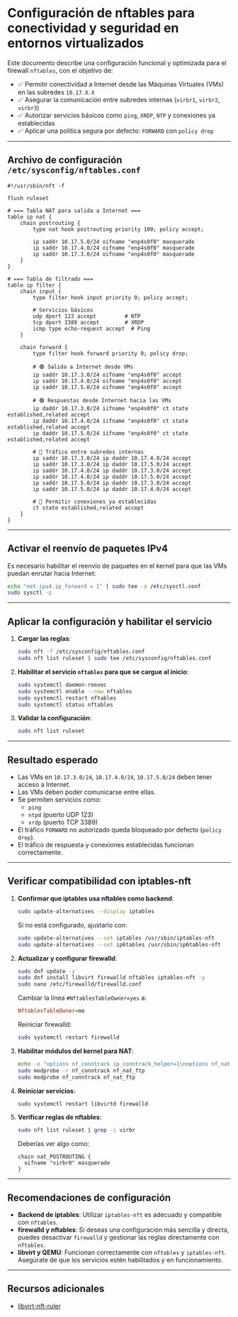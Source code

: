 # Configuración de nftables para conectividad y seguridad en entornos virtualizados

Este documento describe una configuración funcional y optimizada para el firewall `nftables`, con el objetivo de:

- ✅ Permitir conectividad a Internet desde las Máquinas Virtuales (VMs) en las subredes `10.17.X.X`
- ✅ Asegurar la comunicación entre subredes internas (`virbr1`, `virbr2`, `virbr3`)
- ✅ Autorizar servicios básicos como `ping`, `XRDP`, `NTP` y conexiones ya establecidas
- ✅ Aplicar una política segura por defecto: `FORWARD` con `policy drop`

---

## Archivo de configuración `/etc/sysconfig/nftables.conf`

```nft
#!/usr/sbin/nft -f

flush ruleset

# === Tabla NAT para salida a Internet ===
table ip nat {
    chain postrouting {
        type nat hook postrouting priority 100; policy accept;

        ip saddr 10.17.5.0/24 oifname "enp4s0f0" masquerade
        ip saddr 10.17.4.0/24 oifname "enp4s0f0" masquerade
        ip saddr 10.17.3.0/24 oifname "enp4s0f0" masquerade
    }
}

# === Tabla de filtrado ===
table ip filter {
    chain input {
        type filter hook input priority 0; policy accept;

        # Servicios básicos
        udp dport 123 accept         # NTP
        tcp dport 3389 accept        # XRDP
        icmp type echo-request accept  # Ping
    }

    chain forward {
        type filter hook forward priority 0; policy drop;

        # 🟢 Salida a Internet desde VMs
        ip saddr 10.17.3.0/24 oifname "enp4s0f0" accept
        ip saddr 10.17.4.0/24 oifname "enp4s0f0" accept
        ip saddr 10.17.5.0/24 oifname "enp4s0f0" accept

        # 🟢 Respuestas desde Internet hacia las VMs
        ip daddr 10.17.3.0/24 iifname "enp4s0f0" ct state established,related accept
        ip daddr 10.17.4.0/24 iifname "enp4s0f0" ct state established,related accept
        ip daddr 10.17.5.0/24 iifname "enp4s0f0" ct state established,related accept

        # 🔄 Tráfico entre subredes internas
        ip saddr 10.17.3.0/24 ip daddr 10.17.4.0/24 accept
        ip saddr 10.17.3.0/24 ip daddr 10.17.5.0/24 accept
        ip saddr 10.17.4.0/24 ip daddr 10.17.3.0/24 accept
        ip saddr 10.17.4.0/24 ip daddr 10.17.5.0/24 accept
        ip saddr 10.17.5.0/24 ip daddr 10.17.3.0/24 accept
        ip saddr 10.17.5.0/24 ip daddr 10.17.4.0/24 accept

        # 🔁 Permitir conexiones ya establecidas
        ct state established,related accept
    }
}
```

---

## Activar el reenvío de paquetes IPv4

Es necesario habilitar el reenvío de paquetes en el kernel para que las VMs puedan enrutar hacia Internet:

```bash
echo "net.ipv4.ip_forward = 1" | sudo tee -a /etc/sysctl.conf
sudo sysctl -p
```

---

## Aplicar la configuración y habilitar el servicio

1. **Cargar las reglas**:

   ```bash
   sudo nft -f /etc/sysconfig/nftables.conf
   sudo nft list ruleset | sudo tee /etc/sysconfig/nftables.conf
   ```

2. **Habilitar el servicio `nftables` para que se cargue al inicio**:

   ```bash
   sudo systemctl daemon-reexec
   sudo systemctl enable --now nftables
   sudo systemctl restart nftables
   sudo systemctl status nftables
   ```

3. **Validar la configuración**:

   ```bash
   sudo nft list ruleset
   ```

---

## Resultado esperado

- Las VMs en `10.17.3.0/24`, `10.17.4.0/24`, `10.17.5.0/24` deben tener acceso a Internet.
- Las VMs deben poder comunicarse entre ellas.
- Se permiten servicios como:
  - `ping`
  - `ntpd` (puerto UDP 123)
  - `xrdp` (puerto TCP 3389)
- El tráfico `FORWARD` no autorizado queda bloqueado por defecto (`policy drop`).
- El tráfico de respuesta y conexiones establecidas funcionan correctamente.

---

## Verificar compatibilidad con iptables-nft

1. **Confirmar que iptables usa nftables como backend**:

   ```bash
   sudo update-alternatives --display iptables
   ```

   Si no está configurado, ajustarlo con:

   ```bash
   sudo update-alternatives --set iptables /usr/sbin/iptables-nft
   sudo update-alternatives --set ip6tables /usr/sbin/ip6tables-nft
   ```

2. **Actualizar y configurar firewalld**:

   ```bash
   sudo dnf update -y
   sudo dnf install libvirt firewalld nftables iptables-nft -y
   sudo nano /etc/firewalld/firewalld.conf
   ```

   Cambiar la línea `#NftablesTableOwner=yes` a:

   ```ini
   NftablesTableOwner=no
   ```

   Reiniciar firewalld:

   ```bash
   sudo systemctl restart firewalld
   ```

3. **Habilitar módulos del kernel para NAT**:

   ```bash
   echo -e "options nf_conntrack ip_conntrack_helper=1\noptions nf_nat_ftp nf_nat=1" | sudo tee /etc/modprobe.d/libvirt-nft.conf
   sudo modprobe -r nf_conntrack nf_nat_ftp
   sudo modprobe nf_conntrack nf_nat_ftp
   ```

4. **Reiniciar servicios**:

   ```bash
   sudo systemctl restart libvirtd firewalld
   ```

5. **Verificar reglas de nftables**:

   ```bash
   sudo nft list ruleset | grep -i virbr
   ```

   Deberías ver algo como:

   ```nft
   chain nat_POSTROUTING {
     oifname "virbr0" masquerade
   }
   ```

---

## Recomendaciones de configuración

- **Backend de iptables**: Utilizar `iptables-nft` es adecuado y compatible con `nftables`.
- **firewalld y nftables**: Si deseas una configuración más sencilla y directa, puedes desactivar `firewalld` y gestionar las reglas directamente con `nftables`.
- **libvirt y QEMU**: Funcionan correctamente con `nftables` y `iptables-nft`. Asegúrate de que los servicios estén habilitados y en funcionamiento.

---

## Recursos adicionales

- [libvirt-nft-ruler](https://github.com/clemensschlipfinger/libvirt-nft-ruler)
